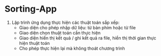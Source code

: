 # Sorting-App
1. Lập trình ứng dụng thực hiện các thuật toán sắp xếp:
    - Giao diện cho phép nhập dữ liệu: từ bàn phím hoặc từ file
    - Giao diện chọn thuật toán cần thực hiện
    - Giao diện hiển thị kết quả / ghi kết quả ra file, hiển thị thời gian thực hiện thuật toán
    - Cho phép thực hiện lại mà không thoát chương trình
